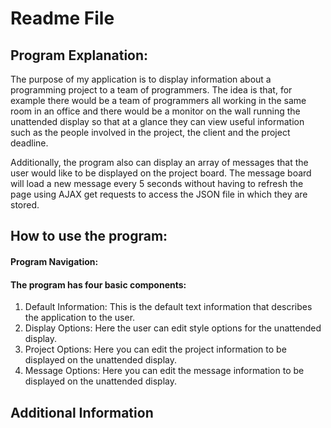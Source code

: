 # Readme File

Program Explanation:
-------------------
The purpose of my application is to display information about a programming project to a team of programmers. The idea is that, for example there would be a team of programmers all working in the same room in an office and there would be a monitor on the wall running the unattended display so that at a glance they can view useful information such as the people involved in the project, the client and the project deadline.

Additionally, the program also can display an array of messages that the user would like to be displayed on the project board. The message board will load a new message every 5 seconds without having to refresh the page using AJAX get requests to access the JSON file in which they are stored.

How to use the program:
-----------------------

#### Program Navigation:

#### The program has four basic components:
1. Default Information: This is the default text information that describes the application to the user.
2. Display Options: Here the user can edit style options for the unattended display.
3. Project Options: Here you can edit the project information to be displayed on the unattended display.
4. Message Options: Here you can edit the message information to be displayed on the unattended display.

Additional Information
----------------------
